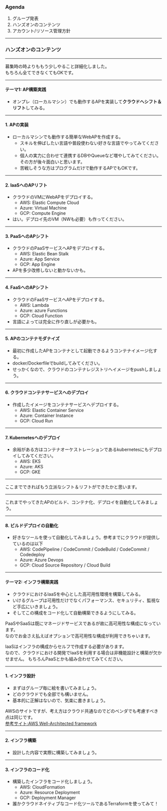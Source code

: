 ### Agenda
 1. グループ発表
 2. ハンズオンのコンテンツ
 3. アカウント/リソース管理方針

---

### ハンズオンのコンテンツ

---

募集時の時よりももう少しやること詳細化しました。  
もちろん全てできなくてもOKです。

---

#### テーマ1: AP構築実践
- オンプレ（ローカルマシン）でも動作するAPを実装して**クラウドへシフト＆リフト**してみる。

---

#### 1. APの実装
  - ローカルマシンでも動作する簡単なWebAPを作成する。
    - スキルを伸ばしたい言語や普段使わない好きな言語でやってみてください。
    - 個人の実力に合わせて連携するDBやQueueなど増やしてみてください。その方が後々面白いと思います。
    - 苦戦しそうな方はプログラムだけで動作するAPでもOKです。

---

#### 2. IaaSへのAPリフト
  - クラウドのVMにWebAPをデプロイする。
    - AWS: Elastic Compute Cloud
    - Azure: Virtual Machine
    - GCP: Compute Engine
  - はい。デプロイ先のVM（NWも必要）も作ってください。

---

#### 3. PaaSへのAPシフト
  - クラウドのPaaSサービスへAPをデプロイする。
    - AWS: Elastic Bean Stalk
    - Azure: App Service
    - GCP: App Engine
  - APを多少改修しないと動かないかも。

---

#### 4. FaaSへのAPシフト
  - クラウドのFaaSサービスへAPをデプロイする。
    - AWS: Lambda
    - Azure: azure Functions
    - GCP: Cloud Function
 - 言語によっては完全に作り直しが必要かも。

---

#### 5. APのコンテナモダナイズ
  - 最初に作成したAPをコンテナとして起動できるようコンテナイメージ化する。
  - docker/Dockerfileでbuildしてみてください。
  - せっかくなので、クラウドのコンテナレジストリへイメージをpushしましょう。

---

#### 6. クラウドコンテナサービスへのデプロイ
  - 作成したイメージをコンテナサービスへデプロイする。
    - AWS: Elastic Container Service
    - Azure: Container Instance
    - GCP: Cloud Run

---

#### 7. Kubernetesへのデプロイ
  - 余裕がある方はコンテナオーケストレーションであるkubernetesにもデプロイしてみてください。
    - AWS: EKS
    - Azure: AKS
    - GCP: GKE

---

ここまでできればもう立派なシフト＆リフトができたかと思います。

---

これまでやってきたAPのビルド、コンテナ化、デプロイを自動化してみましょう。

---

#### 8. ビルドデプロイの自動化
  - 好きなツールを使って自動化してみましょう。参考までにクラウドが提供しているのは以下
    - AWS: CodePipeline / CodeCommit / CodeBuild / CodeCommit / Codedeploy
    - Azure:  Azure Devops
    - GCP: Cloud Source Repository / Cloud Build

---

#### テーマ2: インフラ構築実践
- クラウドにおけるIaaSを中心とした高可用性環境を構築してみる。
- いけるグループは可用性だけでなくパフォーマンス、セキュリティ、監視など手広にいきましょう。
- そしてこの構成をコード化して自動構築できるようにしてみる。

>>>

PaaSやSaaSは既にマネージドサービスであるが故に高可用性な構成になっています。  
なのでお金さえ払えばオプションで高可用性な構成が利用できちゃいます。

>>>

IaaSはインフラの構成からセルフで作成する必要があります。  
なので、クラウドにおける開発でIaaSを利用する場合は非機能設計と構築が欠かせません。
もちろんPaaSとかも組み合わせてみてください。

---

#### 1. インフラ設計
  - まずはグループ毎に絵を書いてみましょう。
  - どのクラウドでも全部でも構いません。
  - 基本的に正解はないので、気楽に書きましょう。

>>>

AWSのサイトですが、考え方はクラウド共通なのでどのベンダでも考慮すべき点は同じです。  
[参考サイト:AWS Well-Architected framework](https://aws.amazon.com/jp/blogs/news/aws-well-architected-whitepaper/)

---

#### 2. インフラ構築
  - 設計した内容で実際に構築してみましょう。

---

#### 3. インフラのコード化
  - 構築したインフラをコード化しましょう。
    - AWS: CloudFormation
    - Azure: Resource Deployment
    - GCP: Deployment Manager
  - 誰かクラウドネイティブなコード化ツールであるTerraformを使ってみて！
